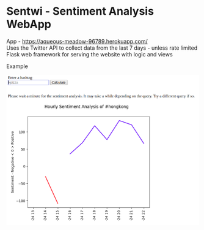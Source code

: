 # Sentwi - Sentiment Analysis WebApp
App - https://aqueous-meadow-96789.herokuapp.com/ <br>
Uses the Twitter API to collect data from the last 7 days - unless rate limited <br>
Flask web framework for serving the website with logic and views


Example


![SentimentAnalysisPic](hongkongSentimentAnalysis.png)
